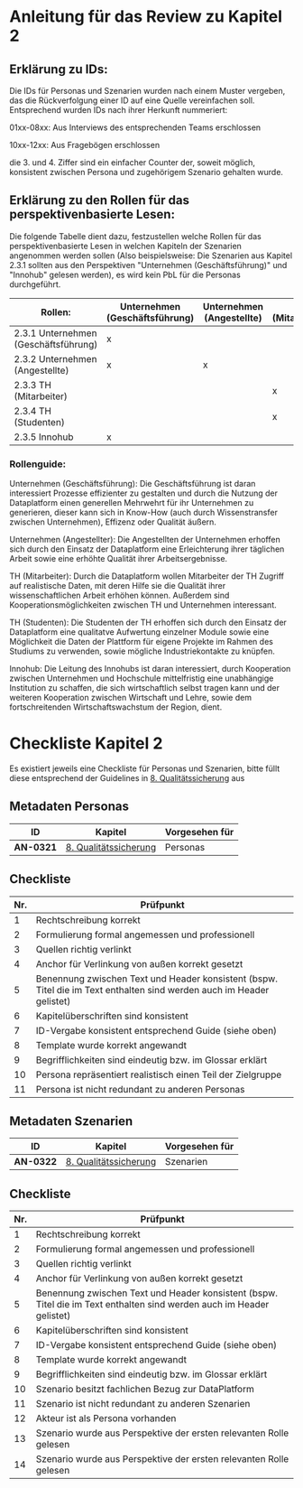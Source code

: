# Anleitung für das Review zu Kapitel 2

## Erklärung zu IDs:
Die IDs für Personas und Szenarien wurden nach einem Muster vergeben, das die Rückverfolgung einer ID auf eine Quelle vereinfachen soll. Entsprechend wurden IDs nach ihrer Herkunft nummeriert: 

01xx-08xx: Aus Interviews des entsprechenden Teams erschlossen

10xx-12xx: Aus Fragebögen erschlossen

die 3. und 4. Ziffer sind ein einfacher Counter der, soweit möglich, konsistent zwischen Persona und zugehörigem Szenario gehalten wurde.

## Erklärung zu den Rollen für das perspektivenbasierte Lesen:
Die folgende Tabelle dient dazu, festzustellen welche Rollen für das perspektivenbasierte Lesen in welchen Kapiteln der Szenarien angenommen werden sollen (Also beispielsweise: Die Szenarien aus Kapitel 2.3.1 sollten aus den Perspektiven "Unternehmen (Geschäftsführung)" und "Innohub" gelesen werden), es wird kein PbL für die Personas durchgeführt.

|Rollen: | Unternehmen (Geschäftsführung) | Unternehmen (Angestellte)| TH (Mitarbeiter) | TH (Studenten) | Innohub|
|----|----|----|----|----|----|
|2.3.1 Unternehmen (Geschäftsführung) | x |  |  |  | x |
|2.3.2 Unternehmen (Angestellte) | x | x |  |  |  |
|2.3.3 TH (Mitarbeiter) |  |  | x | x |  |
|2.3.4 TH (Studenten) |  |  | x | x |  |
|2.3.5 Innohub | x |  |  |  | x |

### Rollenguide:

Unternehmen (Geschäftsführung): Die Geschäftsführung ist daran interessiert Prozesse effizienter zu gestalten und durch die Nutzung der Dataplatform einen generellen Mehrwehrt für ihr Unternehmen zu generieren, dieser kann sich in Know-How (auch durch Wissenstransfer zwischen Unternehmen), Effizenz oder Qualität äußern.

Unternehmen (Angestellter): Die Angestellten der Unternehmen erhoffen sich durch den Einsatz der Dataplatform eine Erleichterung ihrer täglichen Arbeit sowie eine erhöhte Qualität ihrer Arbeitsergebnisse.

TH (Mitarbeiter): Durch die Dataplatform wollen Mitarbeiter der TH Zugriff auf realistische Daten, mit deren Hilfe sie die Qualität ihrer wissenschaftlichen Arbeit erhöhen können. Außerdem sind Kooperationsmöglichkeiten zwischen TH und Unternehmen interessant.

TH (Studenten): Die Studenten der TH erhoffen sich durch den Einsatz der Dataplatform eine qualitatve Aufwertung einzelner Module sowie eine Möglichkeit die Daten der Plattform für eigene Projekte im Rahmen des Studiums zu verwenden, sowie mögliche Industriekontakte zu knüpfen.

Innohub: Die Leitung des Innohubs ist daran interessiert, durch Kooperation zwischen Unternehmen und Hochschule mittelfristig eine unabhängige Institution zu schaffen, die sich wirtschaftlich selbst tragen kann und der weiteren Kooperation zwischen Wirtschaft und Lehre, sowie dem fortschreitenden Wirtschaftswachstum der Region, dient.

# Checkliste Kapitel 2
Es existiert jeweils eine Checkliste für Personas und Szenarien, bitte füllt diese entsprechend der Guidelines in [8. Qualitätssicherung](../../08.-qualitaetssicherung.md) aus

## Metadaten Personas
| ID | Kapitel | Vorgesehen für |
|---|---|---|
| <a name="AN-0321">**AN-0321**</a> | [8. Qualitätssicherung](../../08.-qualitaetssicherung.md) | Personas |

## Checkliste
| Nr\. | Prüfpunkt |
|---|---|
|  1 | Rechtschreibung korrekt |
|  2 | Formulierung formal angemessen und professionell |
|  3 | Quellen richtig verlinkt |
|  4 | Anchor für Verlinkung von außen korrekt gesetzt |
|  5 | Benennung zwischen Text und Header konsistent (bspw. Titel die im Text enthalten sind werden auch im Header gelistet) |
|  6 | Kapitelüberschriften sind konsistent |
|  7 | ID-Vergabe konsistent entsprechend Guide (siehe oben) |
|  8 | Template wurde korrekt angewandt |
|  9 | Begrifflichkeiten sind eindeutig bzw. im Glossar erklärt |
| 10 | Persona repräsentiert realistisch einen Teil der Zielgruppe |
| 11 | Persona ist nicht redundant zu anderen Personas |

## Metadaten Szenarien
| ID | Kapitel | Vorgesehen für |
|---|---|---|
| <a name="AN-0322">**AN-0322**</a> | [8. Qualitätssicherung](../../08.-qualitaetssicherung.md) | Szenarien |

## Checkliste
| Nr\. | Prüfpunkt |
|---|---|
|  1 | Rechtschreibung korrekt |
|  2 | Formulierung formal angemessen und professionell |
|  3 | Quellen richtig verlinkt |
|  4 | Anchor für Verlinkung von außen korrekt gesetzt |
|  5 | Benennung zwischen Text und Header konsistent (bspw. Titel die im Text enthalten sind werden auch im Header gelistet) |
|  6 | Kapitelüberschriften sind konsistent |
|  7 | ID-Vergabe konsistent entsprechend Guide (siehe oben) |
|  8 | Template wurde korrekt angewandt |
|  9 | Begrifflichkeiten sind eindeutig bzw. im Glossar erklärt |
| 10 | Szenario besitzt fachlichen Bezug zur DataPlatform |
| 11 | Szenario ist nicht redundant zu anderen Szenarien |
| 12 | Akteur ist als Persona vorhanden |
| 13 | Szenario wurde aus Perspektive der ersten relevanten Rolle gelesen |
| 14 | Szenario wurde aus Perspektive der ersten relevanten Rolle gelesen |
